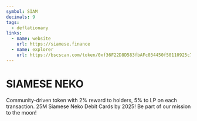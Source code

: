 ```yaml
---
symbol: SIAM
decimals: 9
tags:
  - deflationary
links:
  - name: website
    url: https://siamese.finance
  - name: explorer
    url: https://bscscan.com/token/0xf36F22D8D583fbAFc034450f50110925c76D40d7
---
```


# SIAMESE NEKO

Community-driven token with 2% reward to holders, 5% to LP on each transaction. 25M Siamese Neko Debit Cards by 2025! Be part of our mission to the moon!
